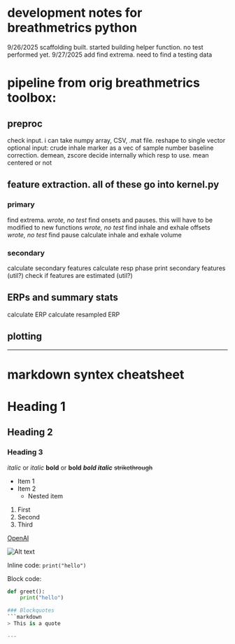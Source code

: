 # development notes for breathmetrics python
9/26/2025 scaffolding built. started building helper function. no test performed yet. 
9/27/2025 add find extrema. need to find a testing data 




# pipeline from orig breathmetrics toolbox: 
## preproc
check input. i can take numpy array, CSV, .mat file. reshape to single vector 
optional input: crude inhale marker as a vec of sample number 
baseline correction. demean, zscore 
decide internally which resp to use. mean centered or not 
## feature extraction. all of these go into kernel.py 
### primary 
find extrema. *wrote, no test*
find onsets and pauses. this will have to be modified to new functions *wrote, no test*
find inhale and exhale offsets *wrote, no test*
find pause 
calculate inhale and exhale volume 
### secondary 
calculate secondary features 
calculate resp phase 
print secondary features (util?)
check if features are estimated (util?)
## ERPs and summary stats 
calculate ERP 
calculate resampled ERP 
## plotting 



---
# markdown syntex cheatsheet 
# Heading 1
## Heading 2
### Heading 3

*italic* or _italic_
**bold** or __bold__
***bold italic***
~~strikethrough~~

- Item 1
- Item 2
  - Nested item

1. First
2. Second
3. Third

[OpenAI](https://openai.com)

![Alt text](https://example.com/image.png)

Inline code: `print("hello")`

Block code:
```python
def greet():
    print("hello")

### Blockquotes
```markdown
> This is a quote

---



